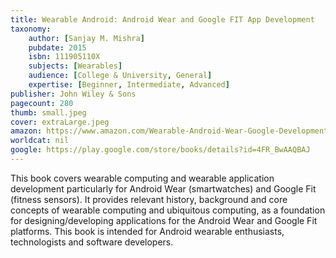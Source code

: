 ```yaml
---
title: Wearable Android: Android Wear and Google FIT App Development
taxonomy:
	author: [Sanjay M. Mishra]
	pubdate: 2015
	isbn: 111905110X
	subjects: [Wearables]
	audience: [College & University, General]
	expertise: [Beginner, Intermediate, Advanced]
publisher: John Wiley & Sons
pagecount: 280
thumb: small.jpeg
cover: extraLarge.jpeg
amazon: https://www.amazon.com/Wearable-Android-Wear-Google-Development-ebook/dp/B015ZLIEPQ/ref=sr_1_1?s=books&ie=UTF8&qid=1543370896&sr=1-1&keywords=Wearable+Android%3A+Android+wear+and+Google+Fit
worldcat: nil
google: https://play.google.com/store/books/details?id=4FR_BwAAQBAJ
---
```

This book covers wearable computing and wearable application development particularly for Android Wear (smartwatches) and Google Fit (fitness sensors). It provides relevant history, background and core concepts of wearable computing and ubiquitous computing, as a foundation for designing/developing applications for the Android Wear and Google Fit platforms. This book is intended for Android wearable enthusiasts, technologists and software developers.